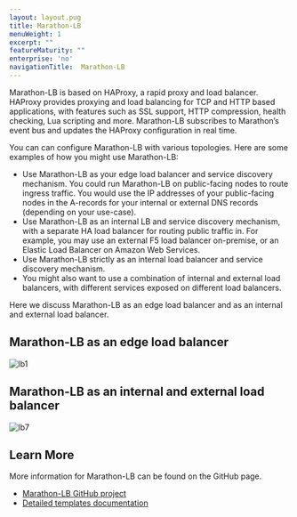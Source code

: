 ```yaml
---
layout: layout.pug
title: Marathon-LB
menuWeight: 1
excerpt: ""
featureMaturity: ""
enterprise: 'no'
navigationTitle:  Marathon-LB
---
```


<!-- This source repo for this topic is https://github.com/dcos/dcos-docs -->


Marathon-LB is based on HAProxy, a rapid proxy and load balancer. HAProxy provides proxying and load balancing for TCP and HTTP based applications, with features such as SSL support, HTTP compression, health checking, Lua scripting and more. Marathon-LB subscribes to Marathon’s event bus and updates the HAProxy configuration in real time.



You can can configure Marathon-LB with various topologies. Here are some examples of how you might use Marathon-LB:

* Use Marathon-LB as your edge load balancer and service discovery mechanism. You could run Marathon-LB on public-facing nodes to route ingress traffic. You would use the IP addresses of your public-facing nodes in the A-records for your internal or external DNS records (depending on your use-case).
* Use Marathon-LB as an internal LB and service discovery mechanism, with a separate HA load balancer for routing public traffic in. For example, you may use an external F5 load balancer on-premise, or an Elastic Load Balancer on Amazon Web Services.
* Use Marathon-LB strictly as an internal load balancer and service discovery mechanism.
* You might also want to use a combination of internal and external load balancers, with different services exposed on different load balancers.

Here we discuss Marathon-LB as an edge load balancer and as an internal and external load balancer.

## Marathon-LB as an edge load balancer

![lb1](/1.10/img/lb1.png)

## Marathon-LB as an internal and external load balancer

![lb7](/1.10/img/lb7.jpg)

## Learn More
More information for Marathon-LB can be found on the GitHub page.

 * [Marathon-LB GitHub project][1]
 * [Detailed templates documentation][2]


[1]: https://github.com/mesosphere/marathon-lb
[2]: https://github.com/mesosphere/marathon-lb/blob/master/Longhelp.md#templates
